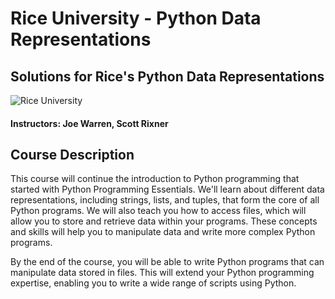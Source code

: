 # Rice University - Python Data Representations
## Solutions for Rice's Python Data Representations
![Rice University](https://i.imgur.com/mvKjQxs.png)

#### Instructors: Joe Warren, Scott Rixner

## Course Description

This course will continue the introduction to Python programming that started with Python Programming Essentials.  We'll learn about different data representations, including strings, lists, and tuples, that form the core of all Python programs.  We will also teach you how to access files, which will allow you to store and retrieve data within your programs. These concepts and skills will help you to manipulate data and write more complex Python programs.

By the end of the course, you will be able to write Python programs that can manipulate data stored in files.  This will extend your Python programming expertise, enabling you to write a wide range of scripts using Python.
